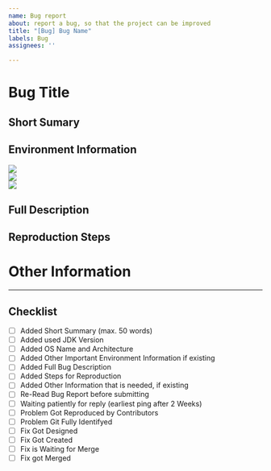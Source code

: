 ```yaml
---
name: Bug report
about: report a bug, so that the project can be improved
title: "[Bug] Bug Name"
labels: Bug
assignees: ''

---
```


# Bug Title

## Short Sumary
<!-- Keep it short (max. 50 words), Only put in most important Information -->

## Environment Information
<!--
please replace BRANCH_NAME , JDK_NAME , vX.X.X , OS_NAME and VERSION_AND_ARCHITECTURE with the right Values.
For logos look onto https://simpleicons.org
for how to do more of thrstyling of the badges look onto https://shields.io/
-->

![](https://img.shields.io/badge/Branch-BRANCH_NAME-F05032?logo=git&style=for-the-badge) <br>
![](https://img.shields.io/badge/JDK_NAME-vX.X.X-orange?logo=openjdk&style=for-the-badge) <br>
![](https://img.shields.io/badge/OS_NAME-VERSION_AND_ARCHITECTURE-yellow?logo=linux&style=for-the-badge) <br>

## Full Description
<!-- put your full Problem Description here -->

## Reproduction Steps
<!--
the Steps how to reproduce the Problem.
for the the Initial Starting position we assume a clean copy of the project of the envoirement on top 
-->


# Other Information
<!-- is any other Information needed? -->

---

## Checklist
- [ ] Added Short Summary (max. 50 words)
- [ ] Added used JDK Version
- [ ] Added OS Name and Architecture
- [ ] Added Other Important Environment Information if existing
- [ ] Added Full Bug Description
- [ ] Added Steps for Reproduction
- [ ] Added Other Information that is needed, if existing
- [ ] Re-Read Bug Report before submitting
- [ ] Waiting patiently for reply (earliest ping after 2 Weeks)
- [ ] Problem Got Reproduced by Contributors
- [ ] Problem Git Fully Identifyed
- [ ] Fix Got Designed
- [ ] Fix Got Created
- [ ] Fix is Waiting for Merge
- [ ] Fix got Merged
